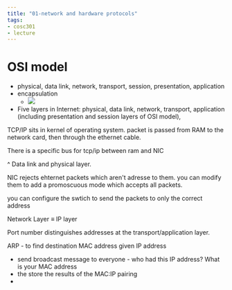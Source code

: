 ```yaml
---
title: "01-network and hardware protocols"
tags: 
- cosc301
- lecture
---
```



# OSI model
- physical, data link, network, transport, session, presentation, application
- encapsulation
	- ![](https://i.imgur.com/jOSWdJ4.png)
- Five layers in Internet: physical, data link, network, transport, application (including presentation and session layers of OSI model),

TCP/IP sits in kernel of operating system. packet is passed from RAM to the network card, then through the ethernet cable.

There is a specific bus for tcp/ip between ram and NIC

^ Data link and physical layer.

NIC rejects ehternet packets which aren't adresse to them. you can modify them to add a promoscuous mode which accepts all packets.

you can configure the swtich to send the packets to only the correct address

Network Layer ≡ IP layer

Port number distinguishes addresses at the transport/application layer. 

ARP - to find destination MAC address given IP address
- send broadcast message to everyone - who had this IP address? What is your MAC address
- the store the results of the MAC:IP pairing
- 